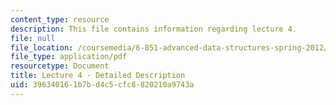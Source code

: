```yaml
---
content_type: resource
description: This file contains information regarding lecture 4.
file: null
file_location: /coursemedia/6-851-advanced-data-structures-spring-2012/396340161b7bd4c5cfc8820210a9743a_MIT6_851S12_Lecture4.pdf
file_type: application/pdf
resourcetype: Document
title: Lecture 4 - Detailed Description
uid: 39634016-1b7b-d4c5-cfc8-820210a9743a
---
```

